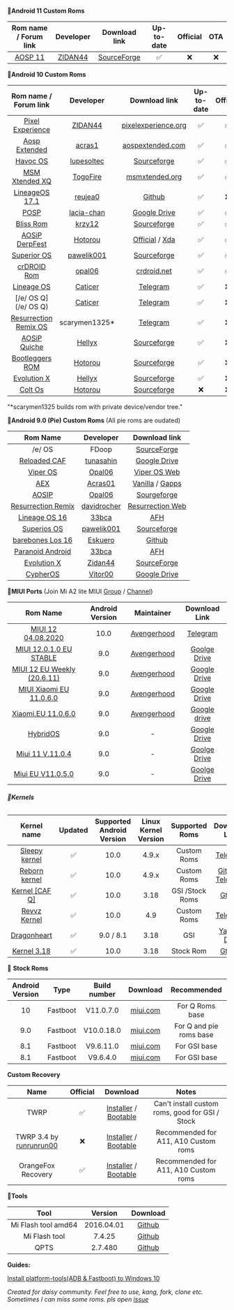**📱Android 11 Custom Roms**

|                    Rom name / Forum link                     |                          Developer                           |                        Download link                         | Up-to-date | Official | OTA  |
| :----------------------------------------------------------: | :----------------------------------------------------------: | :----------------------------------------------------------: | :--------: | :------: | :--: |
| [AOSP 11](https://forum.xda-developers.com/mi-a2-lite/development/rom-aosp-11-0-t4167961) | [ZIDAN44](https://forum.xda-developers.com/member.php?u=9782219) | [SourceForge](https://sourceforge.net/projects/sakura-roms/files/Daisy/aosp_daisy-11-20200925-1519-beta.zip/download) |     ✅      |    ❌     |  ❌   |

**📱Android 10 Custom Roms**

|                    Rom name / Forum link                     |                          Developer                           |                        Download link                         | Up-to-date | Official | OTA  |
| :----------------------------------------------------------: | :----------------------------------------------------------: | :----------------------------------------------------------: | :--------: | :------: | :--: |
| [Pixel Experience](https://forum.xda-developers.com/mi-a2-lite/development/rom-pixel-experience-t4123633) | [ZIDAN44](https://forum.xda-developers.com/member.php?u=9782219) | [pixelexperience.org](https://download.pixelexperience.org/daisy) |     ✅      |    ✅     |  ✅   |
| [Aosp Extended](https://forum.xda-developers.com/mi-a2-lite/development/rom-aospextended-rom-v7-0-t4051329) | [acras1](https://forum.xda-developers.com/member.php?u=5583941) | [aospextended.com](https://downloads.aospextended.com/daisy) |     ✅      |    ✅     |  ✅   |
| [Havoc OS](https://forum.xda-developers.com/mi-a2-lite/development/stable-havoc-os-rom-t4098041) | [lupesoltec](https://forum.xda-developers.com/member.php?u=8461838) | [Sourceforge](https://sourceforge.net/projects/havoc-os/files/daisy/) |     ✅      |    ✅     |  ❌   |
| [MSM Xtended XQ](https://forum.xda-developers.com/mi-a2-lite/development/stable-msm-xtended-xq-release-v6-0-t4063845) | [TogoFire](https://forum.xda-developers.com/member.php?u=4230687) | [msmxtended.org](https://downloads.msmxtended.org/?dir=daisy) |     ✅      |    ✅     |  ❌   |
| [LineageOS 17.1](https://forum.xda-developers.com/mi-a2-lite/development/lineageos-17-1-xiaomi-a2-lite-t4076439) | [reujea0](https://forum.xda-developers.com/member.php?u=7249498) | [Github](https://github.com/a-huk/otaserver/releases/download/07/lineage-17.1-20200916-UNOFFICIAL-daisy.zip) |     ✅      |    ❌     |  ✅   |
| [POSP](https://forum.xda-developers.com/mi-a2-lite/development/10-0-posp-v3-q-daisy-t4011191) | [lacia-chan](https://forum.xda-developers.com/member.php?u=8295328) | [Google Drive](https://drive.google.com/file/d/1xKgi5CTyIu4__e2WlF_CId89KV_QAIWp/view?usp=sharing) |     ✅      |    ✅     |  ❌   |
| [Bliss Rom](https://forum.xda-developers.com/mi-a2-lite/development/10-0-bliss-rom-v12-5-xiaomi-mi-a2-lite-t4072705) | [krzy12](https://forum.xda-developers.com/member.php?u=5938081) | [Sourceforge](https://sourceforge.net/projects/blissroms/files/Q/daisy/) |     ✅      |    ✅     |  ❔   |
| [AOSiP DerpFest](https://forum.xda-developers.com/mi-a2-lite/development/official-aosip-derpfest-rom-mi-a2-lite-t4151523) | [Hotorou](https://forum.xda-developers.com/member.php?u=10763893) | [Official](https://get.derpfest.org/) / [Xda](https://forum.xda-developers.com/mi-a2-lite/development/official-aosip-derpfest-rom-mi-a2-lite-t4151523) |     ✅      |    ✅     |  ❔   |
| [Superior OS](https://forum.xda-developers.com/mi-a2-lite/development/10-superioros-xiaomi-mi-a2-lite-t3998109) | [pawelik001](https://forum.xda-developers.com/member.php?u=8419529) | [Sourceforge](https://sourceforge.net/projects/superioros/files/daisy/) |     ✅      |    ✅     |  ❌   |
| [crDROID Rom](https://forum.xda-developers.com/mi-a2-lite/development/stable-crdroid-rom-t4145515) | [opal06](https://forum.xda-developers.com/member.php?u=8661641) |           [crdroid.net](https://crdroid.net/daisy)           |     ✅      |    ✅     |  ✅   |
|            [Lineage OS](https://t.me/fdoopstuff)             |              [Caticer](https://t.me/fdoopstuff)              |             [Telegram](https://t.me/fdoopstuff)              |     ✅      |    ❌     |  ❌   |
|                     [/e/ OS Q](/e/ OS Q)                     |              [Caticer](https://t.me/fdoopstuff)              |             [Telegram](https://t.me/fdoopstuff)              |     ✅      |    ❌     |  ❌   |
| [Resurrection Remix OS](https://t.me/newsmia2lite/480?single) |                        scarymen1325*                         |       [Telegram](https://t.me/newsmia2lite/480?single)       |     ✅      |    ❌     |  ❌   |
| [AOSiP Quiche](https://forum.xda-developers.com/mi-a2-lite/development/rom-aosip-quiche-t4159397) | [Hellyx](https://forum.xda-developers.com/member.php?u=10642995) | [Sourceforge](https://sourceforge.net/projects/aosipdaisy/files/daisy/) |     ✅      |    ❌     |  ❌   |
| [Bootleggers ROM](https://forum.xda-developers.com/mi-a2-lite/development/bootleggers-rom-mi-a2-liteunofficial-t4122801) | [Hotorou](https://forum.xda-developers.com/member.php?u=10763893) | [Sourceforge](https://sourceforge.net/projects/zunayed-builds/files/Bootleg/daisy/) |     ✅      |    ❌     |  ❌   |
| [Evolution X](https://forum.xda-developers.com/mi-a2-lite/development/rom-evolution-x-4-5-t4141719) | [Hellyx](https://forum.xda-developers.com/member.php?u=10642995) | [Sourceforge](https://sourceforge.net/projects/testbuildss/files/daisy/) |     ✅      |    ❌     |  ❌   |
| [Colt Os](https://forum.xda-developers.com/mi-a2-lite/development/unofficial-colt-os-mi-a2-litedaisy-t4111499) | [Hotorou](https://forum.xda-developers.com/member.php?u=10763893) | [Sourceforge](https://sourceforge.net/projects/zunayed-builds/files/Colt/daisy/) |     ❌      |    ❌     |  ❌   |

"*scarymen1325 builds rom with private device/vendor tree." 

**📱Android 9.0 (Pie) Custom Roms** (All pie roms are oudated)

|                           Rom Name                           |                          Developer                           |                        Download link                         |
| :----------------------------------------------------------: | :----------------------------------------------------------: | :----------------------------------------------------------: |
|                            /e/ OS                            |                            FDoop                             | [SourceForge](https://sourceforge.net/projects/fdoops-builds/files/eos/) |
| [Reloaded CAF](https://forum.xda-developers.com/mi-a2-lite/development/9-0-caf-reloaded-caf-mi-a2-lite-daisy-t3967509) | [tunasahin](https://forum.xda-developers.com/member.php?u=9165614) | [Google Drive](https://drive.google.com/file/d/1q4te3ZkmVI_mCQ1yjRi6mkKekS944NGI/view?usp=drivesdk) |
| [Viper OS](https://forum.xda-developers.com/mi-a2-lite/development/9-0-viperos-v6-3-xiaomi-mi-a2-lite-t3927195) | [Opal06](https://forum.xda-developers.com/member.php?u=8661641) | [Viper OS Web](https://download.viperos.org/?codename=daisy) |
| [AEX](https://forum.xda-developers.com/mi-a2-lite/development/9-0-aosp-extended-6-5-xiaomi-mi-a2-lite-t3930940) | [Acras01](https://forum.xda-developers.com/member.php?u=5583941) | [Vanilla](https://drive.google.com/open?id=1MXZQr0jm1u3TWaoFKaAfP-1eRK0g7nj9) / [Gapps](https://drive.google.com/open?id=1BXduvu95Y6WKJqz8baVNSjSitxSFeYVF) |
| [AOSIP](https://forum.xda-developers.com/mi-a2-lite/development/9-0-aosip-rom-t3929596) | [Opal06](https://forum.xda-developers.com/member.php?u=8661641) | [Sourgeforge](https://sourceforge.net/projects/aosip-daisy-ota/files/builds/) |
| [Resurrection Remix](https://forum.xda-developers.com/mi-a2-lite/development/9-0-resurrection-remix-v7-0-2-xiaomi-mi-t3926922) | [davidrocher](https://forum.xda-developers.com/member.php?u=8220724) | [Resurrection Web](https://get.resurrectionremix.com/?dir=daisy) |
| [Lineage OS 16](https://forum.xda-developers.com/mi-a2-lite/development/lineageos-16-0-xiaomi-mi-a2-lite-t3919060) | [33bca](https://forum.xda-developers.com/member.php?u=5296790) | [AFH](https://androidfilehost.com/?fid=6006931924117920053)  |
| [Superios OS](https://forum.xda-developers.com/mi-a2-lite/development/9-0-superioros-xiaomi-mi-a2-lite-t3946434) | [pawelik001](https://forum.xda-developers.com/member.php?u=8419529) | [Sourceforge](https://sourceforge.net/projects/superioros/files/daisy/) |
| [barebones Los 16](https://forum.xda-developers.com/mi-a2-lite/development/rom-barebones-lineageos-16-0-t3931121) | [Eskuero](https://forum.xda-developers.com/member.php?u=4495609) | [Github](https://github.com/Eskuero/patches_lineageos/releases) |
| [Paranoid Android](https://forum.xda-developers.com/mi-a2-lite/development/paranoid-android-pie-beta-xiaomi-mi-a2-t3912880) | [33bca](https://forum.xda-developers.com/member.php?u=5296790) | [AFH](https://androidfilehost.com/?fid=1395089523397933724)  |
| [Evolution X](https://forum.xda-developers.com/mi-a2-lite/development/rom-evolution-x-2-0-t3942647) | [Zidan44](https://forum.xda-developers.com/member.php?u=9782219) | [SourceForge](https://sourceforge.net/projects/evolution-x/files/daisy/) |
| [CypherOS](https://forum.xda-developers.com/mi-a2-lite/development/rom-cypheros-7-0-0-poundcake-unofficial-t3947303) | [Vitor00](https://forum.xda-developers.com/member.php?u=7824261) | [Google Drive](https://drive.google.com/open?id=1ZtJPDbI1ZlB21iMdcGtMVXVFa5WrJ9-0) |

**📱MIUI Ports** (Join Mi A2 lite MIUI [Group](https://t.me/miuidaisy) / [Channel](https://t.me/miuidaisyports))

|                          Rom Name                          | Android Version |               Maintainer                |                        Download Link                         |
| :--------------------------------------------------------: | :-------------: | :-------------------------------------: | :----------------------------------------------------------: |
|    [MIUI 12 04.08.2020](https://t.me/newsmia2lite/410)     |      10.0       | [Avengerhood](https://t.me/Avengerhood) |          [Telegram](https://t.me/newsmia2lite/410)           |
|  [MIUI 12.0.1.0 EU STABLE](https://t.me/newsmia2lite/412)  |       9.0       | [Avengerhood](https://t.me/Avengerhood) |                       [Goolge Drive]()                       |
|   [MIUI 12 EU Weekly (20.6.11)](https://t.me/miuidaisy)    |       9.0       | [Avengerhood](https://t.me/Avengerhood) | [Google Drive](https://drive.google.com/file/d/1-GBxjF94cnsI5Tx4eHP1ZfjxOtFyzPrs/view?usp=drivesdk) |
| [MIUI Xiaomi EU 11.0.6.0](https://t.me/miuidaisyports/106) |       9.0       | [Avengerhood](https://t.me/Avengerhood) | [Google Drive](https://drive.google.com/file/d/1-2RAl23tr7Dd4as35VEF7OcBkACfZ_RQ/view?usp=sharing) |
|   [Xiaomi.EU 11.0.6.0](https://t.me/miuidaisyports/105)    |       9.0       | [Avengerhood](https://t.me/Avengerhood) | [Google drive](https://drive.google.com/file/d/1-DTSevZkq1kcqc4DM5FhKw0FO9Jw7yqf/view?usp=sharing) |
|             [HybridOS](https://t.me/miuidaisy)             |       9.0       |                    -                    | [Google Drive](https://drive.google.com/file/d/16fWuD78AvNY6ugHMBVs0iMcUodKZI2bx/view) |
|         [Miui 11 V.11.0.4](https://t.me/miuidaisy)         |       9.0       |                    -                    | [Goolge Drive](https://drive.google.com/file/d/1M-eDCqCL2ypKLLa8uWAPOxzInWln5xAA/view) |
|        [Miui EU V11.0.5.0](https://t.me/miuidaisy)         |       9.0       |                    -                    | [Goolge Drive](https://drive.google.com/file/d/1-2htTk67oHQ9OuaKOxDWUJsiZDvs69sF/view) |

###### **📱Kernels**

|                         Kernel name                          | Updated | Supported Android Version | Linux Kernel Version | Supported Roms  |                        Download Link                         |
| :----------------------------------------------------------: | :-----: | :-----------------------: | :------------------: | :-------------: | :----------------------------------------------------------: |
|         [Sleepy kernel](https://t.me/Laciakerneltg)          |    ✅    |           10.0            |        4.9.x         |   Custom Roms   |              [Telegram](https://t.me/vimbvince)              |
| [Reborn kernel](https://forum.xda-developers.com/mi-a2-lite/development/msm8953-c-f-4-9-kernel-t4033815) |    ✅    |           10.0            |        4.9.x         |   Custom Roms   | [Github](https://github.com/RebornDaisyProject/daisy_msm8953/releases) / [Telegram](https://t.me/loki_kernel) |
| [Kernel [CAF Q]](https://forum.xda-developers.com/mi-a2-lite/development/kernel-daisy-q-oss-caf-rebase-fixed-t4067329) |    ✅    |           10.0            |         3.18         | GSI /Stock Roms | [Gtihub](https://github.com/Aarqw12/kernel_xiaomi_daisy-1/releases) |
| [Revvz Kernel](https://forum.xda-developers.com/mi-a2-lite/development/v1-revvz-kernel-t4015937) |    ✅    |           10.0            |         4.9          |   Custom Roms   |            [Telegram](https://t.me/RevvzChannel)             |
| [Dragonheart](https://forum.xda-developers.com/mi-a2-lite/development/kernel-dragonheart-msm-caf-3-18-140-t3939288) |    ✅    |         9.0 / 8.1         |         3.18         |       GSI       |     [Yandex Disk](https://yadi.sk/d/b9IGc5vYXtMJdg/v3.3)     |
| [Kernel 3.18](https://forum.xda-developers.com/mi-a2-lite/development/kernel-daisy-q-oss-caf-rebase-fixed-t4067329) |    ✅    |           10.0            |         3.18         |    Stock Rom    | [Gtihub](https://github.com/Aarqw12/kernel_xiaomi_daisy-1/releases/) |

📱 **Stock Roms**

| Android Version |   Type   | Build number |                           Download                           |       Recommended       |
| :-------------: | :------: | :----------: | :----------------------------------------------------------: | :---------------------: |
|       10        | Fastboot |  V11.0.7.0   | [miui.com](https://bigota.d.miui.com/V11.0.7.0.QDLMIXM/daisy_global_images_V11.0.7.0.QDLMIXM_20200617.0000.00_10.0_7d0ffb82ac.tgz) |     For Q Roms base     |
|       9.0       | Fastboot |  V10.0.18.0  | [miui.com](http://bigota.d.miui.com/V10.0.18.0.PDLMIXM/daisy_global_images_V10.0.18.0.PDLMIXM_20200109.0000.00_9.0_a7b709656c.tgz) | For Q and pie roms base |
|       8.1       | Fastboot |  V9.6.11.0   | [miui.com](http://bigota.d.miui.com/V9.6.11.0.ODLMIFF/daisy_global_images_V9.6.11.0.ODLMIFF_20181112.0000.00_8.1_8028e3bf1c.tgz) |      For GSI base       |
|       8.1       | Fastboot |   V9.6.4.0   | [miui.com](http://bigota.d.miui.com/V9.6.4.0.ODLMIFF/daisy_global_images_V9.6.4.0.ODLMIFF_20180724.0000.00_8.1_4afd3431a2.tgz) |      For GSI base       |

**Custom Recovery**

|                    Name                     | Official |                           Download                           |                      Notes                      |
| :-----------------------------------------: | :------: | :----------------------------------------------------------: | :---------------------------------------------: |
|                    TWRP                     |    ✅     | [Installer](https://eu.dl.twrp.me/daisy/twrp-installer-daisy-3.2.3-0.zip.html) / [Bootable](https://eu.dl.twrp.me/daisy/twrp-3.3.0-0-daisy.img.html) | Can't install custom roms, good for GSI / Stock |
| TWRP 3.4 by [runrunrun00](t.me/runrunrun00) |    ❌     | [Installer](https://github.com/TheDoop/daisy-stuff/raw/master/recovery/twrp-installer-3.4.0.0-daisy.zip) / [Bootable](https://github.com/TheDoop/daisy-stuff/raw/master/recovery/twrp-3.4.0.0-daisy.img) |      Recommended for A11, A10 Custom roms       |
|             OrangeFox Recovery              |    ✅     | [Installer](https://raw.githubusercontent.com/Caticer/daisy-stuff/master/recovery/OrangeFox-R11-Stable-daisy_Custom-Install_v4.zip) / [Bootable](https://raw.githubusercontent.com/Caticer/daisy-stuff/master/recovery/OrangeFox-R11.0-Stable-daisy.img) |      Recommended for A11, A10 Custom roms       |

**🔧Tools** 

|        Tool         |  Version   |                           Download                           |
| :-----------------: | :--------: | :----------------------------------------------------------: |
| Mi Flash tool amd64 | 2016.04.01 | [Github](https://raw.githubusercontent.com/TheDoop/daisy-stuff/master/tools/MiPhone.exe) |
|    Mi Flash tool    |   7.4.25   | [Github](https://github.com/TheDoop/daisy-stuff/raw/master/tools/MiFlashSetup_eng.msi) |
|        QPTS         |  2.7.480   | [Github](https://github.com/TheDoop/daisy-stuff/raw/master/tools/QPST.zip) |

**Guides:**

[Install platform-tools(ADB & Fastboot) to Windows 10](https://caticer.github.io/platformtoolswin10/)

*Created for daisy community. Feel free to use, kang, fork, clone etc. Sometimes I can miss some roms. pls open [issue](https://github.com/TheDoop/daisy-stuff)*